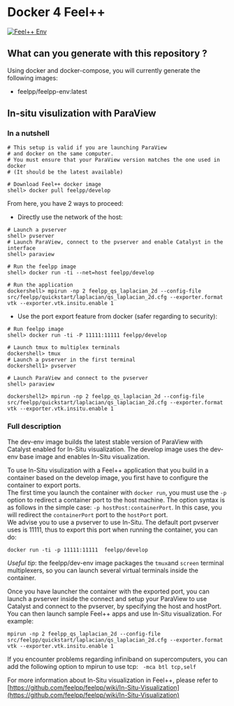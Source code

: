 # Docker 4 Feel++

[![Feel++ Env](https://github.com/feelpp/docker/actions/workflows/feelpp-env.yml/badge.svg)](https://github.com/feelpp/docker/actions/workflows/feelpp-env.yml)

## What can you generate with this repository ?

Using docker and docker-compose, you will currently generate the following images:
- feelpp/feelpp-env:latest

## In-situ visulization with ParaView

### In a nutshell

```
# This setup is valid if you are launching ParaView 
# and docker on the same computer.
# You must ensure that your ParaView version matches the one used in docker
# (It should be the latest available)

# Download Feel++ docker image
shell> docker pull feelpp/develop
```

From here, you have 2 ways to proceed:   
   
* Directly use the network of the host:

```
# Launch a pvserver
shell> pvserver
# Launch ParaView, connect to the pvserver and enable Catalyst in the interface 
shell> paraview

# Run the feelpp image
shell> docker run -ti --net=host feelpp/develop

# Run the application
dockershell> mpirun -np 2 feelpp_qs_laplacian_2d --config-file src/feelpp/quickstart/laplacian/qs_laplacian_2d.cfg --exporter.format vtk --exporter.vtk.insitu.enable 1
```

* Use the port export feature from docker (safer regarding to security):

```
# Run feelpp image
shell> docker run -ti -P 11111:11111 feelpp/develop

# Launch tmux to multiplex terminals
dockershell> tmux
# Launch a pvserver in the first terminal
dockershell1> pvserver

# Launch ParaView and connect to the pvserver
shell> paraview

dockershell2> mpirun -np 2 feelpp_qs_laplacian_2d --config-file src/feelpp/quickstart/laplacian/qs_laplacian_2d.cfg --exporter.format vtk --exporter.vtk.insitu.enable 1
```

### Full description
The dev-env image builds the latest stable version of ParaView with Catalyst enabled for In-Situ visualization.
The develop image uses the dev-env base image and enables In-Situ visualization.

To use In-Situ visulization with a Feel++ application that you build in a container based on the develop image, you first have to configure the container to export ports.   
The first time you launch the container with `docker run`, you must use the `-p` option to redirect a container port to the host machine. The option syntax is as follows in the simple case: `-p hostPost:containerPort`. In this case, you will redirect the `containerPort` port to the `hostPort` port.   
We advise you to use a pvserver to use In-Situ. The default port pvserver uses is 11111, thus to export this port when running the container, you can do:
```
docker run -ti -p 11111:11111  feelpp/develop
```

*Useful tip*: the feelpp/dev-env image packages the `tmux`and `screen` terminal multiplexers, so you can launch several virtual terminals inside the container.

Once you have launcher the container with the exported port, you can launch a pvserver inside the connect and setup your ParaView to use Catalyst and connect to the pvserver, by specifying the host and hostPort.
You can then launch sample Feel++ apps and use In-Situ visualization. For example:
```
mpirun -np 2 feelpp_qs_laplacian_2d --config-file src/feelpp/quickstart/laplacian/qs_laplacian_2d.cfg --exporter.format vtk --exporter.vtk.insitu.enable 1
```

If you encounter problems regarding infiniband on supercomputers, you can add the following option to mpirun to use tcp: ` -mca btl tcp,self`

For more information about In-Situ visualization in Feel++, please refer to [https://github.com/feelpp/feelpp/wiki/In-Situ-Visualization](https://github.com/feelpp/feelpp/wiki/In-Situ-Visualization)
